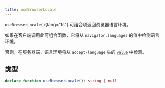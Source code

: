 ```yaml
---
title: useBrowserLocale
---
```


`useBrowserLocale()`{lang="ts"} 可组合项返回浏览器语言环境。

如果在客户端调用此可组合函数，它将从 `navigator.languages` 的值中检测语言环境。

否则，在服务器端，语言环境将从 `accept-language` 头的 [`value`](https://www.google.com/search?q=%23value) 中检测。

## 类型

```ts
declare function useBrowserLocale(): string | null
```

